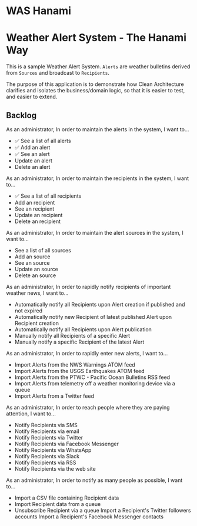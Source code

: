 # WAS Hanami

# Weather Alert System - The Hanami Way

This is a sample Weather Alert System. `Alerts` are weather bulletins
derived from `Sources` and broadcast to `Recipients`.

The purpose of this application is to demonstrate how Clean Architecture
clarifies and isolates the business/domain logic, so that it is easier
to test, and easier to extend.

## Backlog

As an administrator,
In order to maintain the alerts in the system,
I want to...

* ✅ See a list of all alerts
* ✅ Add an alert
* ✅ See an alert
* Update an alert
* Delete an alert

As an administrator,
In order to maintain the recipients in the system,
I want to...

* ✅ See a list of all recipients
* Add an recipient
* See an recipient
* Update an recipient
* Delete an recipient

As an administrator,
In order to maintain the alert sources in the system,
I want to...

* See a list of all sources
* Add an source
* See an source
* Update an source
* Delete an source

As an administrator,
In order to rapidly notify recipients of important weather news,
I want to...

* Automatically notify all Recipients upon Alert creation if published and not expired
* Automatically notify new Recipient of latest published Alert upon Recipient creation
* Automatically notify all Recipients upon Alert publication
* Manually notify all Recipients of a specific Alert
* Manually notify a specific Recipient of the latest Alert

As an administrator,
In order to rapidly enter new alerts,
I want to...

* Import Alerts from the NWS Warnings ATOM feed
* Import Alerts from the USGS Earthquakes ATOM feed
* Import Alerts from the PTWC - Pacific Ocean Bulletins RSS feed
* Import Alerts from telemetry off a weather monitoring device via a queue
* Import Alerts from a Twitter feed

As an administrator,
In order to reach people where they are paying attention,
I want to...

* Notify Recipients via SMS
* Notify Recipients via email
* Notify Recipients via Twitter
* Notify Recipients via Facebook Messenger
* Notify Recipients via WhatsApp
* Notify Recipients via Slack
* Notify Recipients via RSS
* Notify Recipients via the web site

As an administrator,
In order to notify as many people as possible,
I want to...

* Import a CSV file containing Recipient data
* Import Recipient data from a queue
* Unsubscribe Recipient via a queue
Import a Recipient's Twitter followers accounts
Import a Recipient's Facebook Messenger contacts